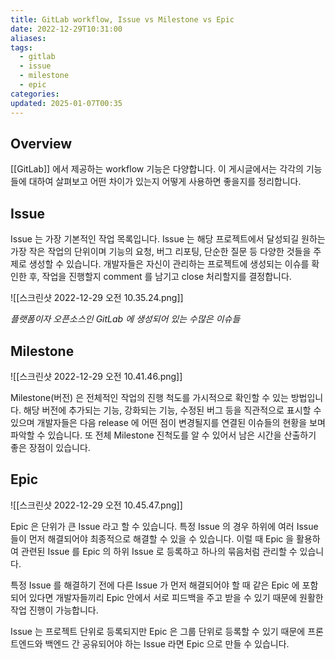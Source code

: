 ```yaml
---
title: GitLab workflow, Issue vs Milestone vs Epic
date: 2022-12-29T10:31:00
aliases: 
tags:
  - gitlab
  - issue
  - milestone
  - epic
categories: 
updated: 2025-01-07T00:35
---
```


## Overview

[[GitLab]] 에서 제공하는 workflow 기능은 다양합니다. 이 게시글에서는 각각의 기능들에 대하여 살펴보고 어떤 차이가 있는지 어떻게 사용하면 좋을지를 정리합니다.

## Issue

Issue 는 가장 기본적인 작업 목록입니다. Issue 는 해당 프로젝트에서 달성되길 원하는 가장 작은 작업의 단위이며 기능의 요청, 버그 리포팅, 단순한 질문 등 다양한 것들을 주제로 생성할 수 있습니다. 개발자들은 자신이 관리하는 프로젝트에 생성되는 이슈를 확인한 후, 작업을 진행할지 comment 를 남기고 close 처리할지를 결정합니다.

![[스크린샷 2022-12-29 오전 10.35.24.png]]

_플랫폼이자 오픈소스인 GitLab 에 생성되어 있는 수많은 이슈들_

## Milestone

![[스크린샷 2022-12-29 오전 10.41.46.png]]

Milestone(버전) 은 전체적인 작업의 진행 척도를 가시적으로 확인할 수 있는 방법입니다. 해당 버전에 추가되는 기능, 강화되는 기능, 수정된 버그 등을 직관적으로 표시할 수 있으며 개발자들은 다음 release 에 어떤 점이 변경될지를 연결된 이슈들의 현황을 보며 파악할 수 있습니다. 또 전체 Milestone 진척도를 알 수 있어서 남은 시간을 산출하기 좋은 장점이 있습니다.

## Epic

![[스크린샷 2022-12-29 오전 10.45.47.png]]

Epic 은 단위가 큰 Issue 라고 할 수 있습니다. 특정 Issue 의 경우 하위에 여러 Issue 들이 먼저 해결되어야 최종적으로 해결할 수 있을 수 있습니다. 이럴 때 Epic 을 활용하여 관련된 Issue 를 Epic 의 하위 Issue 로 등록하고 하나의 묶음처럼 관리할 수 있습니다.

특정 Issue 를 해결하기 전에 다른 Issue 가 먼저 해결되어야 할 때 같은 Epic 에 포함되어 있다면 개발자들끼리 Epic 안에서 서로 피드백을 주고 받을 수 있기 때문에 원활한 작업 진행이 가능합니다.

Issue 는 프로젝트 단위로 등록되지만 Epic 은 그룹 단위로 등록할 수 있기 때문에 프론트엔드와 백엔드 간 공유되어야 하는 Issue 라면 Epic 으로 만들 수 있습니다.
